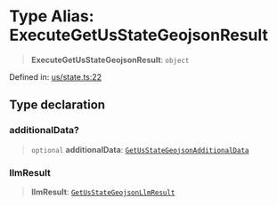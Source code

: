 # Type Alias: ExecuteGetUsStateGeojsonResult

> **ExecuteGetUsStateGeojsonResult**: `object`

Defined in: [us/state.ts:22](https://github.com/GeoDaCenter/openassistant/blob/36f516b8229288259590b2d9dab3b10cbfc3cbfd/packages/osm/src/us/state.ts#L22)

## Type declaration

### additionalData?

> `optional` **additionalData**: [`GetUsStateGeojsonAdditionalData`](GetUsStateGeojsonAdditionalData.md)

### llmResult

> **llmResult**: [`GetUsStateGeojsonLlmResult`](GetUsStateGeojsonLlmResult.md)

